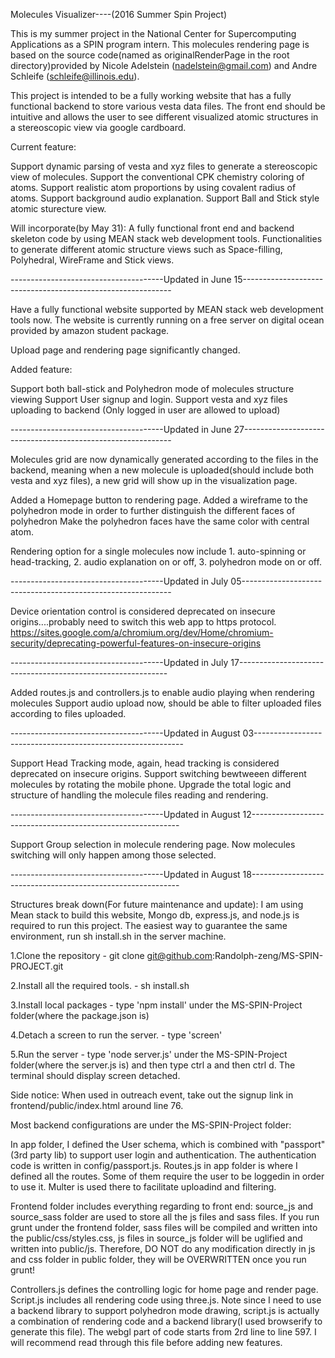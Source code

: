 Molecules Visualizer----(2016 Summer Spin Project)

This is my summer project in the National Center for Supercomputing Applications as a SPIN program intern.
This molecules rendering page is based on the source code(named as originalRenderPage in the root directory)provided by Nicole Adelstein (nadelstein@gmail.com) and Andre Schleife (schleife@illinois.edu).

This project is intended to be a fully working website that has a fully functional backend to store various vesta data files. The front end should be intuitive and allows the user to see different visualized atomic structures in a stereoscopic view via google cardboard.

Current feature:

Support dynamic parsing of vesta and xyz files to generate a stereoscopic view of molecules.
Support the conventional CPK chemistry coloring of atoms.
Support realistic atom proportions by using covalent radius of atoms.
Support background audio explanation.
Support Ball and Stick style atomic sturecture view. 

Will incorporate(by May 31):
A fully functional front end and backend skeleton code by using MEAN stack web development tools.
Functionalities to generate different atomic structure views such as Space-filling, Polyhedral, WireFrame and Stick views.

--------------------------------------Updated in June 15------------------------------------------------------------

Have a fully functional website supported by MEAN stack web development tools now. 
The website is currently running on a free server on digital ocean provided by amazon student package. 

Upload page and rendering page significantly changed.

Added feature:

Support both ball-stick and Polyhedron mode of molecules structure viewing
Support User signup and login.
Support vesta and xyz files uploading to backend (Only logged in user are allowed to upload)

--------------------------------------Updated in June 27------------------------------------------------------------

Molecules grid are now dynamically generated according to the files in the backend, meaning when a new molecule is uploaded(should include both vesta and xyz files), a new grid will show up in the visualization page.

Added a Homepage button to rendering page.
Added a wireframe to the polyhedron mode in order to further distinguish the different faces of polyhedron
Make the polyhedron faces have the same color with central atom.

Rendering option for a single molecules now include 1. auto-spinning or head-tracking, 2. audio explanation on or off, 3. polyhedron mode on or off. 

--------------------------------------Updated in July 05------------------------------------------------------------

Device orientation control is considered deprecated on insecure origins....probably need to switch this web app to https protocol. 
https://sites.google.com/a/chromium.org/dev/Home/chromium-security/deprecating-powerful-features-on-insecure-origins

--------------------------------------Updated in July 17------------------------------------------------------------

Added routes.js and controllers.js to enable audio playing when rendering molecules
Support audio upload now, should be able to filter uploaded files according to files uploaded.

--------------------------------------Updated in August 03------------------------------------------------------------

Support Head Tracking mode, again, head tracking is considered deprecated on insecure origins.
Support switching bewtweeen different molecules by rotating the mobile phone.
Upgrade the total logic and structure of handling the molecule files reading and rendering. 

--------------------------------------Updated in August 12------------------------------------------------------------

Support Group selection in molecule rendering page. Now molecules switching will only happen among those selected. 


--------------------------------------Updated in August 18------------------------------------------------------------

Structures break down(For future maintenance and update): 
I am using Mean stack to build this website, Mongo db, express.js, and node.js is required to run this project.
The easiest way to guarantee the same environment, run sh install.sh in the server machine. 

1.Clone the repository - git clone git@github.com:Randolph-zeng/MS-SPIN-PROJECT.git

2.Install all the required tools. - sh install.sh

3.Install local packages - type 'npm install' under the MS-SPIN-Project folder(where the package.json is)  

4.Detach a screen to run the server. - type 'screen'

5.Run the server - type 'node server.js' under the MS-SPIN-Project folder(where the server.js is) and then type ctrl a and then ctrl d. The terminal should display screen detached. 

Side notice: When used in outreach event, take out the signup link in frontend/public/index.html around line 76.

Most backend configurations are under the MS-SPIN-Project folder:

In app folder, I defined the User schema, which is combined with "passport"(3rd party lib) to support user login and authentication. The authentication code is written in config/passport.js. Routes.js in app folder is where I defined all the routes. Some of them require the user to be loggedin in order to use it. Multer is used there to facilitate uploadind and filtering.   

Frontend folder includes everything regarding to front end:
source_js and source_sass folder are used to store all the js files and sass files. If you run grunt under the frontend folder, sass files will be compiled and written into the public/css/styles.css, js files in source_js folder will be uglified and written into public/js. Therefore, DO NOT do any modification directly in js and css folder in public folder, they will be OVERWRITTEN once you run grunt!

Controllers.js defines the controlling logic for home page and render page. Script.js includes all rendering code using three.js.
Note since I need to use a backend library to support polyhedron mode drawing, script.js is actually a combination of rendering code and a backend library(I used browserify to generate this file). The webgl part of code starts from 2rd line to line 597. I will recommend read through this file before adding new features. 
